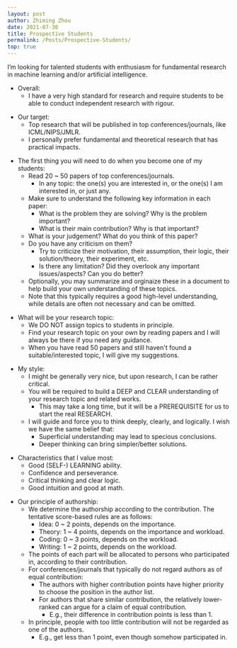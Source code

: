 ```yaml
---
layout: post
author: Zhiming Zhou
date: 2021-07-30
title: Prospective Students
permalink: /Posts/Prospective-Students/
top: true
---
```


I’m looking for talented students with enthusiasm for fundamental research in machine learning and/or artificial intelligence.

- Overall:
	- I have a very high standard for research and require students to be able to conduct independent research with rigour.

<!--  -->
- Our target:
	- Top research that will be published in top conferences/journals, like ICML/NIPS/JMLR.
	- I personally prefer fundamental and theoretical research that has practical impacts.

<!--  -->
- The first thing you will need to do when you become one of my students: 
	- Read 20 ~ 50 papers of top conferences/journals.
		- In any topic: the one(s) you are interested in, or the one(s) I am interested in, or just any.
	- Make sure to understand the following key information in each paper:
		- What is the problem they are solving? Why is the problem important?
		- What is their main contribution? Why is that important?
	- What is your judgement? What do you think of this paper?
	- Do you have any criticism on them?
		- Try to criticize their motivation, their assumption, their logic, their solution/theory, their experiment, etc.
		- Is there any limitation? Did they overlook any important issues/aspects? Can you do better?
	- Optionally, you may summarize and orginaize these in a document to help build your own understanding of these topics.
	- Note that this typically requires a good high-level understanding, while details are often not necessary and can be omitted.
	
<!--  -->
- What will be your research topic:
	- We DO NOT assign topics to students in principle.
	- Find your research topic on your own by reading papers and I will always be there if you need any guidance.
	- When you have read 50 papers and still haven't found a suitable/interested topic, I will give my suggestions.

<!--  -->
- My style:
	- I might be generally very nice, but upon research, I can be rather critical.
	- You will be required to build a DEEP and CLEAR understanding of your research topic and related works.
		- This may take a long time, but it will be a PREREQUISITE for us to start the real RESEARCH.
	- I will guide and force you to think deeply, clearly, and logically. I wish we have the same belief that:
		- Superficial understanding may lead to specious conclusions.
		- Deeper thinking can bring simpler/better solutions.

<!--  -->
- Characteristics that I value most:	
	- Good (SELF-) LEARNING ability.
	- Confidence and perseverance.
	- Critical thinking and clear logic.
	- Good intuition and good at math.	

<!--  -->
- Our principle of authorship:
	- We determine the authorship according to the contribution. The tentative score-based rules are as follows:
		- Idea: 0 ~ 2 points, depends on the importance.
		- Theory: 1 ~ 4 points, depends on the importance and workload.
		- Coding: 0 ~ 3 points, depends on the workload.
		- Writing: 1 ~ 2 points, depends on the workload.
	- The points of each part will be allocated to persons who participated in, according to their contribution.
	- For conferences/journals that typically do not regard authors as of equal contribution:
		- The authors with higher contribution points have higher priority to choose the position in the author list.
		- For authors that share similar contribution, the relatively lower-ranked can argue for a claim of equal contribution.
			- E.g., their difference in contribution points is less than 1.
	- In principle, people with too little contribution will not be regarded as one of the authors.
		- E.g., get less than 1 point, even though somehow participated in.

<!-- 
- How much money will you get each month:
	- It will typically be the same as the standard or the amount that is allowable and I can afford without pressure.
	- If you want more, I can apply for some founding but you will need to do some work for the founding.
- How much effort of mine will you get to guide you:
	- It mainly depends on how much effort you put in.
		- But surely priority will be given to projects that I’m particularly interested in and students who show great potential.
	- I have once heard the x^a model, and I think it is interesting and feasible, where x is your effort and a > 1, x^a will be my expected effort. Note that x = 1 is some standard that can be surpassed. 
-->
